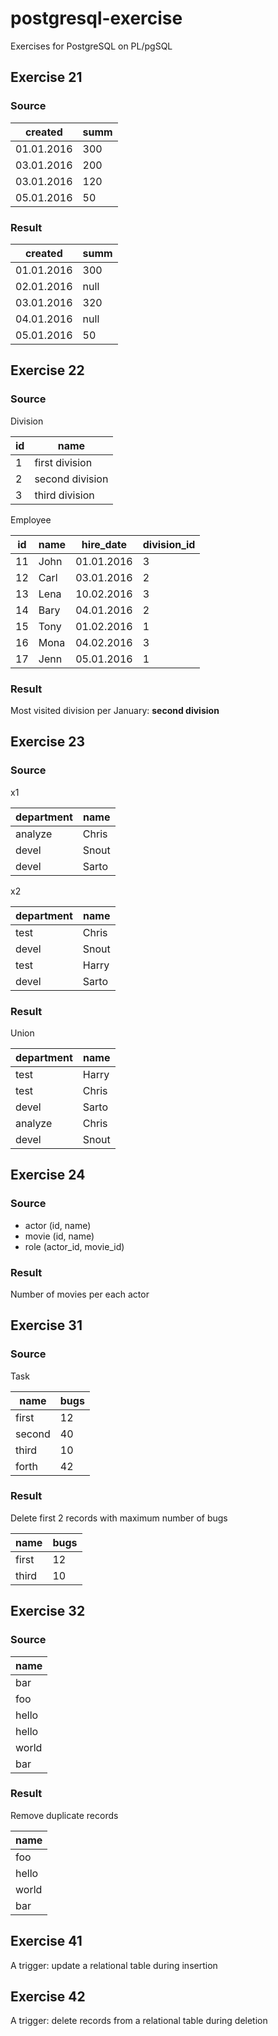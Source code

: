 # postgresql-exercise

Exercises for PostgreSQL on PL/pgSQL

## Exercise 21

### Source

created    | summ
--------   | ----
01.01.2016 | 300
03.01.2016 | 200
03.01.2016 | 120
05.01.2016 | 50


### Result

created    | summ
-------    | ----
01.01.2016 | 300
02.01.2016 | null
03.01.2016 | 320
04.01.2016 | null
05.01.2016 | 50


## Exercise 22

### Source

Division

id  | name
--- | ---
1   | first division
2   | second division
3   | third division

Employee

id  | name | hire_date  | division_id
--- | ---- | ---------  | -----------
11  | John | 01.01.2016 | 3
12  | Carl | 03.01.2016 | 2
13  | Lena | 10.02.2016 | 3
14  | Bary | 04.01.2016 | 2
15  | Tony | 01.02.2016 | 1
16  | Mona | 04.02.2016 | 3
17  | Jenn | 05.01.2016 | 1


### Result

Most visited division per January: **second division**


## Exercise 23

### Source

x1

department | name
---------- | ----
analyze    | Chris
devel      | Snout
devel      | Sarto


x2

department | name
---------- | ----
test       | Chris
devel      | Snout
test       | Harry
devel      | Sarto


### Result

Union

department | name
---------  | -------
   test    | Harry
   test    | Chris
   devel   | Sarto
   analyze | Chris
   devel   | Snout

## Exercise 24

### Source

- actor (id, name)
- movie (id, name)
- role (actor_id, movie_id)

### Result

Number of movies per each actor


## Exercise 31

### Source

Task

name   | bugs
---    | ---
first  | 12
second | 40
third  | 10
forth  | 42

### Result

Delete first 2 records with maximum number of bugs

name   | bugs
---    | ---
first  | 12
third  | 10


## Exercise 32

### Source

name  |
----- |
bar   |
foo   |
hello |
hello |
world |
bar   |

### Result

Remove duplicate records

name  |
----  |
foo   |
hello |
world |
bar   |


## Exercise 41

A trigger: update a relational table during insertion

## Exercise 42

A trigger: delete records from a relational table during deletion